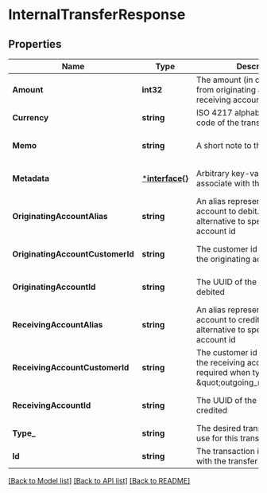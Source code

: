# InternalTransferResponse

## Properties
Name | Type | Description | Notes
------------ | ------------- | ------------- | -------------
**Amount** | **int32** | The amount (in cents) to transfer from originating account to receiving account. | [default to null]
**Currency** | **string** | ISO 4217 alphabetic currency code of the transfer amount | [default to null]
**Memo** | **string** | A short note to the recipient | [optional] [default to null]
**Metadata** | [***interface{}**](interface{}.md) | Arbitrary key-value metadata to associate with the transaction | [optional] [default to null]
**OriginatingAccountAlias** | **string** | An alias representing a GL account to debit. This is alternative to specifying by account id | [optional] [default to null]
**OriginatingAccountCustomerId** | **string** | The customer id of the owner of the originating account. | [optional] [default to null]
**OriginatingAccountId** | **string** | The UUID of the account being debited | [optional] [default to null]
**ReceivingAccountAlias** | **string** | An alias representing a GL account to credit. This is an alternative to specifying by account id | [optional] [default to null]
**ReceivingAccountCustomerId** | **string** | The customer id of the owner of the receiving account. Only required when type is \&quot;outgoing_remittance\&quot; | [optional] [default to null]
**ReceivingAccountId** | **string** | The UUID of the account being credited | [optional] [default to null]
**Type_** | **string** | The desired transaction type to use for this transfer | [default to null]
**Id** | **string** | The transaction id associated with the transfer | [default to null]

[[Back to Model list]](../README.md#documentation-for-models) [[Back to API list]](../README.md#documentation-for-api-endpoints) [[Back to README]](../README.md)

